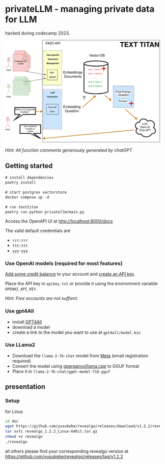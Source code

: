 # privateLLM - managing private data for LLM

hacked during codecamp 2023.

![concept of privateLLM](doc/texttitan.png)

*Hint: All function comments generously generated by chatGPT*

## Getting started
```shell
# install dependencies
poetry install

# start postgres vectorstore
docker compose up -d

# run texttitan
poetry run python privatellm/main.py
```

Access the OpenAPI UI at [http://localhost:8000/docs](http://localhost:8000/docs)

The valid default credentials are
* `rrr:rrr`
* `ttt:ttt`
* `yyy:yyy`

### Use OpenAI models (required for most features)
[Add some credit balance](https://platform.openai.com/account/billing/overview) to your account and [create an API key](https://platform.openai.com/account/api-keys).

Place the API key in `apikey.txt` or provide it using the environment variable `OPENAI_API_KEY`.


*Hint: Free accounts are not suffient.*

### Use gpt4All
* install [GPT4All](https://gpt4all.io/)
* download a model
* create a link to the model you want to use at `gpt4all/model.bin`

### Use LLama2
* Download the `llama-2-7b-chat` model from [Meta](https://ai.meta.com/resources/models-and-libraries/llama-downloads/) (email registration required)
* Convert the model using [ggerganov/llama.cpp](https://github.com/ggerganov/llama.cpp/blob/master/convert.py) to GGUF format
* Place it in `llama-2-7b-chat/ggml-model-f16.gguf`

## presentation
### Setup
for Linux
```bash
cd doc
wget https://github.com/yusukebe/revealgo/releases/download/v1.2.2/revealgo_1.2.2_Linux-64bit.tar.gz
tar xvfz revealgo_1.2.2_Linux-64bit.tar.gz
chmod +x revealgo
./revealgo
```
all others please find your corresponding revealgo version at https://github.com/yusukebe/revealgo/releases/tag/v1.2.2
